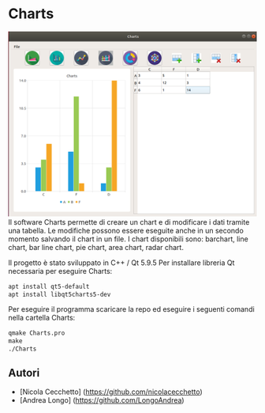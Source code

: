 # Charts
![alt text](https://github.com/LongoAndrea/charts/blob/main/example.png?raw=true)
Il software Charts permette di creare un chart e di modificare i dati tramite una tabella. Le modifiche
possono essere eseguite anche in un secondo momento salvando il chart in un file.
I chart disponibili sono: barchart, line chart, bar line chart, pie chart, area chart, radar chart.

Il progetto è stato sviluppato in C++ / Qt 5.9.5
Per installare libreria Qt necessaria per eseguire Charts:
```
apt install qt5-default
apt install libqt5charts5-dev
```
Per eseguire il programma scaricare la repo ed eseguire i seguenti comandi nella cartella Charts:
```
qmake Charts.pro
make
./Charts
```
## Autori
 - [Nicola Cecchetto] (https://github.com/nicolacecchetto)
 - [Andrea Longo] (https://github.com/LongoAndrea)

